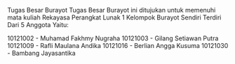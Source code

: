 Tugas Besar Burayot
Tugas Besar Burayot ini ditujukan untuk memenuhi mata kuliah Rekayasa Perangkat Lunak 1 Kelompok Burayot Sendiri Terdiri Dari 5 Anggota Yaitu:

10121002 - Muhamad Fakhmy Nugraha
10121003 - Gilang Setiawan Putra
10121009 - Rafli Maulana Andika
10121016 - Berlian Angga Kusuma
10121030 - Bambang Jayasantika

